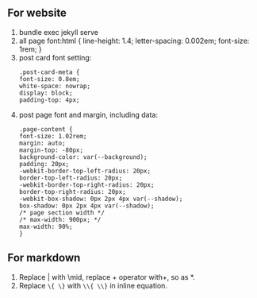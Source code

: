 ## For website

1. bundle exec jekyll serve
2. all page font:html {
   line-height: 1.4;
   letter-spacing: 0.002em;
   font-size: 1rem;
   }
3. post card font setting:
   ```
   .post-card-meta {
   font-size: 0.8em;
   white-space: nowrap;
   display: block;
   padding-top: 4px;

   ```
4. post page font and margin, including data:
   ```
   .page-content {
   font-size: 1.02rem;
   margin: auto;
   margin-top: -80px;
   background-color: var(--background);
   padding: 20px;
   -webkit-border-top-left-radius: 20px;
   border-top-left-radius: 20px;
   -webkit-border-top-right-radius: 20px;
   border-top-right-radius: 20px;
   -webkit-box-shadow: 0px 2px 4px var(--shadow);
   box-shadow: 0px 2px 4px var(--shadow);
   /* page section width */
   /* max-width: 900px; */
   max-width: 90%;
   }
   ```

## For markdown

1. Replace | with \mid, replace + operator with\+, so as \*.
2. Replace `\{ \}` with `\\{ \\}` in inline equation.
